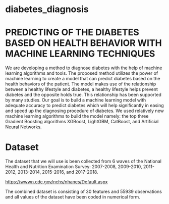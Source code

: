 # diabetes_diagnosis
# PREDICTING OF THE DIABETES BASED ON HEALTH BEHAVIOR WITH MACHINE LEARNING TECHNIQUES

We are developing a method to diagnose diabetes with the help of machine learning algorithms and tools. The proposed method utilizes the power of machine learning to create a model that can predict diabetes based on the health behaviors of the patient. The model makes use of the relationship between a healthy lifestyle and diabetes, a healthy lifestyle helps prevent diabetes and the opposite holds true. This relationship has been supported by many studies. Our goal is to build a machine learning model with adequate accuracy to predict diabetes which will help significantly in easing and speed up the diagnosing procedure of diabetes. We used relatively new machine learning algorithms to build the model namely: the top three Gradient Boosting algorithms XGBoost, LightGBM, CatBoost, and Artificial Neural Networks. 

# Dataset
The dataset that we will use is been collected from 6 waves of the National Health and Nutrition Examination Survey: 2007-2008, 2009-2010, 2011-2012, 2013-2014, 2015-2016, and 2017-2018.

https://wwwn.cdc.gov/nchs/nhanes/Default.aspx

The combined dataset is consisting of 30 features and 55939 observations and all values of the dataset have been coded in numerical form. 
